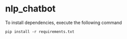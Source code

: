 # nlp_chatbot

To install dependencies, execute the following command
```
pip install -r requirements.txt
```
